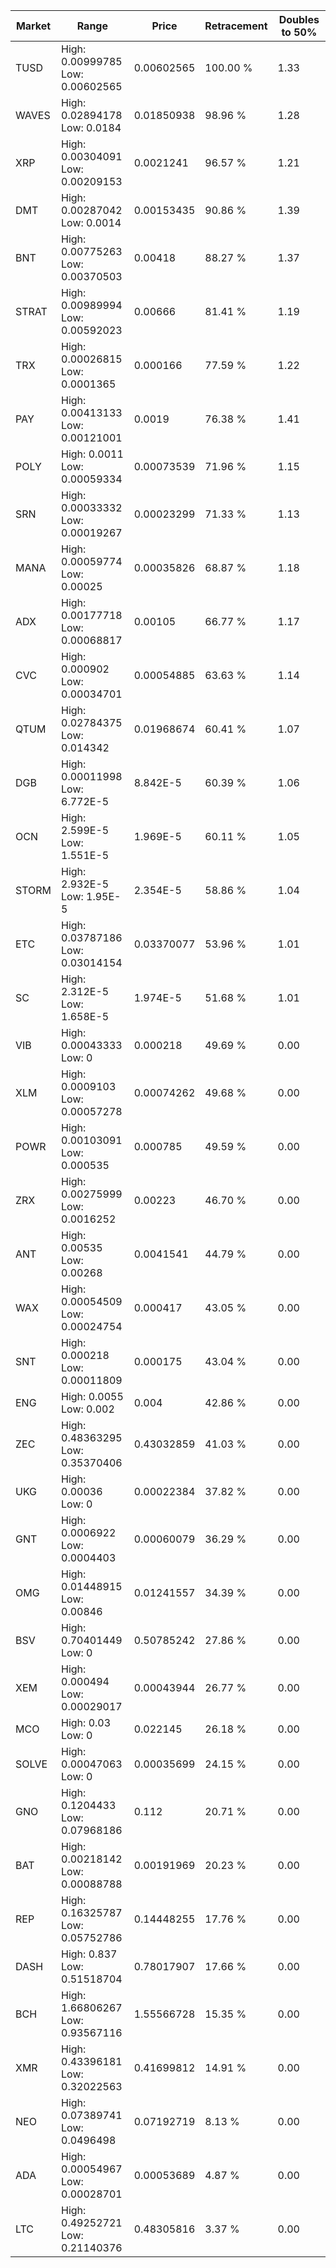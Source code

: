 | Market | Range | Price| Retracement | Doubles to 50% |
| --- | --- | --- | --- | --- |
| TUSD | High: 0.00999785<br />Low: 0.00602565 | 0.00602565 | 100.00 % | 1.33 |
| WAVES | High: 0.02894178<br />Low: 0.0184 | 0.01850938 | 98.96 % | 1.28 |
| XRP | High: 0.00304091<br />Low: 0.00209153 | 0.0021241 | 96.57 % | 1.21 |
| DMT | High: 0.00287042<br />Low: 0.0014 | 0.00153435 | 90.86 % | 1.39 |
| BNT | High: 0.00775263<br />Low: 0.00370503 | 0.00418 | 88.27 % | 1.37 |
| STRAT | High: 0.00989994<br />Low: 0.00592023 | 0.00666 | 81.41 % | 1.19 |
| TRX | High: 0.00026815<br />Low: 0.0001365 | 0.000166 | 77.59 % | 1.22 |
| PAY | High: 0.00413133<br />Low: 0.00121001 | 0.0019 | 76.38 % | 1.41 |
| POLY | High: 0.0011<br />Low: 0.00059334 | 0.00073539 | 71.96 % | 1.15 |
| SRN | High: 0.00033332<br />Low: 0.00019267 | 0.00023299 | 71.33 % | 1.13 |
| MANA | High: 0.00059774<br />Low: 0.00025 | 0.00035826 | 68.87 % | 1.18 |
| ADX | High: 0.00177718<br />Low: 0.00068817 | 0.00105 | 66.77 % | 1.17 |
| CVC | High: 0.000902<br />Low: 0.00034701 | 0.00054885 | 63.63 % | 1.14 |
| QTUM | High: 0.02784375<br />Low: 0.014342 | 0.01968674 | 60.41 % | 1.07 |
| DGB | High: 0.00011998<br />Low: 6.772E-5 | 8.842E-5 | 60.39 % | 1.06 |
| OCN | High: 2.599E-5<br />Low: 1.551E-5 | 1.969E-5 | 60.11 % | 1.05 |
| STORM | High: 2.932E-5<br />Low: 1.95E-5 | 2.354E-5 | 58.86 % | 1.04 |
| ETC | High: 0.03787186<br />Low: 0.03014154 | 0.03370077 | 53.96 % | 1.01 |
| SC | High: 2.312E-5<br />Low: 1.658E-5 | 1.974E-5 | 51.68 % | 1.01 |
| VIB | High: 0.00043333<br />Low: 0 | 0.000218 | 49.69 % | 0.00 |
| XLM | High: 0.0009103<br />Low: 0.00057278 | 0.00074262 | 49.68 % | 0.00 |
| POWR | High: 0.00103091<br />Low: 0.000535 | 0.000785 | 49.59 % | 0.00 |
| ZRX | High: 0.00275999<br />Low: 0.0016252 | 0.00223 | 46.70 % | 0.00 |
| ANT | High: 0.00535<br />Low: 0.00268 | 0.0041541 | 44.79 % | 0.00 |
| WAX | High: 0.00054509<br />Low: 0.00024754 | 0.000417 | 43.05 % | 0.00 |
| SNT | High: 0.000218<br />Low: 0.00011809 | 0.000175 | 43.04 % | 0.00 |
| ENG | High: 0.0055<br />Low: 0.002 | 0.004 | 42.86 % | 0.00 |
| ZEC | High: 0.48363295<br />Low: 0.35370406 | 0.43032859 | 41.03 % | 0.00 |
| UKG | High: 0.00036<br />Low: 0 | 0.00022384 | 37.82 % | 0.00 |
| GNT | High: 0.0006922<br />Low: 0.0004403 | 0.00060079 | 36.29 % | 0.00 |
| OMG | High: 0.01448915<br />Low: 0.00846 | 0.01241557 | 34.39 % | 0.00 |
| BSV | High: 0.70401449<br />Low: 0 | 0.50785242 | 27.86 % | 0.00 |
| XEM | High: 0.000494<br />Low: 0.00029017 | 0.00043944 | 26.77 % | 0.00 |
| MCO | High: 0.03<br />Low: 0 | 0.022145 | 26.18 % | 0.00 |
| SOLVE | High: 0.00047063<br />Low: 0 | 0.00035699 | 24.15 % | 0.00 |
| GNO | High: 0.1204433<br />Low: 0.07968186 | 0.112 | 20.71 % | 0.00 |
| BAT | High: 0.00218142<br />Low: 0.00088788 | 0.00191969 | 20.23 % | 0.00 |
| REP | High: 0.16325787<br />Low: 0.05752786 | 0.14448255 | 17.76 % | 0.00 |
| DASH | High: 0.837<br />Low: 0.51518704 | 0.78017907 | 17.66 % | 0.00 |
| BCH | High: 1.66806267<br />Low: 0.93567116 | 1.55566728 | 15.35 % | 0.00 |
| XMR | High: 0.43396181<br />Low: 0.32022563 | 0.41699812 | 14.91 % | 0.00 |
| NEO | High: 0.07389741<br />Low: 0.0496498 | 0.07192719 | 8.13 % | 0.00 |
| ADA | High: 0.00054967<br />Low: 0.00028701 | 0.00053689 | 4.87 % | 0.00 |
| LTC | High: 0.49252721<br />Low: 0.21140376 | 0.48305816 | 3.37 % | 0.00 |
